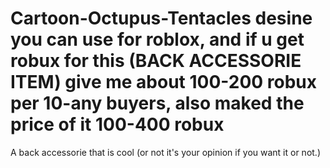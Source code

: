 # Cartoon-Octupus-Tentacles desine you can use for roblox, and if u get robux for this (BACK ACCESSORIE ITEM) give me about 100-200 robux per 10-any buyers, also maked the price of it 100-400 robux
A back accessorie that is cool (or not it's your opinion if you want it or not.)
